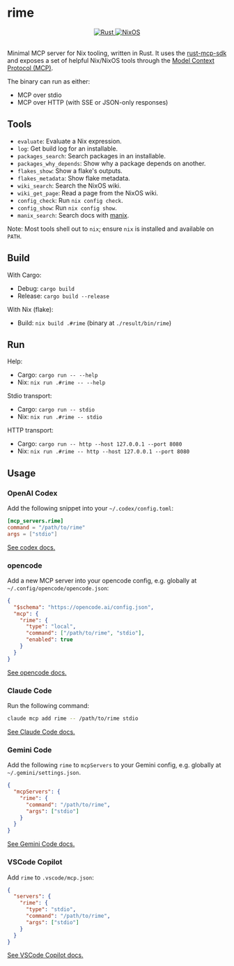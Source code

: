 # rime

<div align="center">
    <a href="https://www.rust-lang.org/">
        <img src="https://img.shields.io/badge/Written_In-Rust-ce412b?style=for-the-badge&logo=rust" alt="Rust" />
    </a>
    <a href="https://nixos.org">
        <img src="https://img.shields.io/badge/MCP_for-NixOS-7ebae4?style=for-the-badge&logo=nixos" alt="NixOS" />
    </a>
</div>

<br>

Minimal MCP server for Nix tooling, written in Rust. It uses the [rust-mcp-sdk](https://github.com/rust-mcp-stack/rust-mcp-sdk)
and exposes a set of helpful Nix/NixOS tools through the [Model Context Protocol (MCP)](https://modelcontextprotocol.io).

The binary can run as either:

- MCP over stdio
- MCP over HTTP (with SSE or JSON-only responses)

## Tools

- `evaluate`: Evaluate a Nix expression.
- `log`: Get build log for an installable.
- `packages_search`: Search packages in an installable.
- `packages_why_depends`: Show why a package depends on another.
- `flakes_show`: Show a flake's outputs.
- `flakes_metadata`: Show flake metadata.
- `wiki_search`: Search the NixOS wiki.
- `wiki_get_page`: Read a page from the NixOS wiki.
- `config_check`: Run `nix config check`.
- `config_show`: Run `nix config show`.
- `manix_search`: Search docs with [manix](https://github.com/mlvzk/manix).

Note: Most tools shell out to `nix`; ensure `nix` is installed and available on `PATH`.

## Build

With Cargo:
- Debug: `cargo build`
- Release: `cargo build --release`

With Nix (flake):
- Build: `nix build .#rime` (binary at `./result/bin/rime`)

## Run

Help:
- Cargo: `cargo run -- --help`
- Nix: `nix run .#rime -- --help`

Stdio transport:
- Cargo: `cargo run -- stdio`
- Nix: `nix run .#rime -- stdio`

HTTP transport:
- Cargo: `cargo run -- http --host 127.0.0.1 --port 8080`
- Nix: `nix run .#rime -- http --host 127.0.0.1 --port 8080`

## Usage

### OpenAI Codex

Add the following snippet into your `~/.codex/config.toml`:

```toml
[mcp_servers.rime]
command = "/path/to/rime"
args = ["stdio"]
```

[See codex docs.](https://github.com/openai/codex?tab=readme-ov-file#model-context-protocol-mcp)

### opencode

Add a new MCP server into your opencode config, e.g. globally at `~/.config/opencode/opencode.json`:

```json
{
  "$schema": "https://opencode.ai/config.json",
  "mcp": {
    "rime": {
      "type": "local",
      "command": ["/path/to/rime", "stdio"],
      "enabled": true
    }
  }
}
```

[See opencode docs.](https://opencode.ai/docs/mcp-servers)

### Claude Code

Run the following command:

```bash
claude mcp add rime -- /path/to/rime stdio
```

[See Claude Code docs.](https://docs.anthropic.com/en/docs/claude-code/mcp#local-scope)

### Gemini Code

Add the following `rime` to `mcpServers` to your Gemini config, e.g. globally at `~/.gemini/settings.json`.

```json
{
  "mcpServers": {
    "rime": {
      "command": "/path/to/rime",
      "args": ["stdio"]
    }
  }
}
```

[See Gemini Code docs.](https://github.com/google-gemini/gemini-cli/blob/main/docs/tools/mcp-server.md#how-to-set-up-your-mcp-server)

### VSCode Copilot

Add `rime` to `.vscode/mcp.json`:

```json
{
  "servers": {
    "rime": {
      "type": "stdio",
      "command": "/path/to/rime",
      "args": ["stdio"]
    }
  }
}
```

[See VSCode Copilot docs.](https://code.visualstudio.com/docs/copilot/chat/mcp-servers#_add-an-mcp-server)


